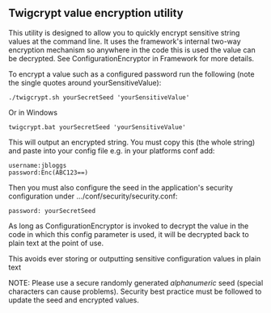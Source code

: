 ## Twigcrypt value encryption utility

This utility is designed to allow you to quickly encrypt sensitive string values at the command line. It uses the framework's internal two-way encryption mechanism so anywhere in the code this is used the value can be decrypted. See ConfigurationEncryptor in Framework for more details.

To encrypt a value such as a configured password run the following (note the single quotes around yourSensitiveValue):

```
./twigcrypt.sh yourSecretSeed 'yourSensitiveValue'
```

Or in Windows

```
twigcrypt.bat yourSecretSeed 'yourSensitiveValue'
```

This will output an encrypted string. You must copy this (the whole string) and paste into your config file e.g. in your platforms conf add:

```
username:jbloggs
password:Enc(ABC123==)
```

Then you must also configure the seed in the application's security configuration under .../conf/security/security.conf:

```
password: yourSecretSeed
```

As long as ConfigurationEncryptor is invoked to decrypt the value in the code in which this config parameter is used, it will be decrypted back to plain text at the point of use.

This avoids ever storing or outputting sensitive configuration values in plain text

NOTE: Please use a secure randomly generated *alphanumeric* seed (special characters can cause problems). Security best practice must be followed to update the seed and encrypted values.
